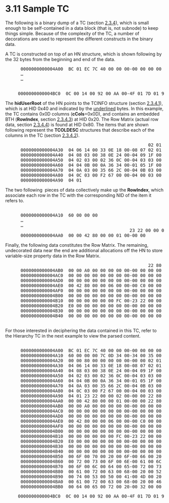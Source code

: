 <html dir="LTR" xmlns:mshelp="http://msdn.microsoft.com/mshelp" xmlns:ddue="http://ddue.schemas.microsoft.com/authoring/2003/5" xmlns:xlink="http://www.w3.org/1999/xlink" xmlns:tool="http://www.microsoft.com/tooltip">
    <head>
        <meta http-equiv="Content-Type" content="text/html; CHARSET=utf-8"></meta>
        <meta name="save" content="history"></meta>
        <title>3.11 Sample TC</title>
        <xml>
            <mshelp:toctitle title="3.11 Sample TC"></mshelp:toctitle>
            <mshelp:rltitle title="[MS-PST]: Sample TC"></mshelp:rltitle>
            <mshelp:keyword index="A" term="d0126306-abac-4515-bca0-fe6392f3ccb8"></mshelp:keyword>
            <mshelp:attr name="DCSext.ContentType" value="open specification"></mshelp:attr>
            <mshelp:attr name="AssetID" value="d0126306-abac-4515-bca0-fe6392f3ccb8"></mshelp:attr>
            <mshelp:attr name="TopicType" value="kbRef"></mshelp:attr>
            <mshelp:attr name="DCSext.Title" value="[MS-PST]: Sample TC" />
        </xml>
    </head>
    <body>
        <div id="header">
            <h1 class="heading">3.11 Sample TC</h1>
        </div>
        <div id="mainSection">
            <div id="mainBody">
                <div id="allHistory" class="saveHistory"></div>
                <div id="sectionSection0" class="section" name="collapseableSection">
                    

<p>The following is a binary dump of a TC (section <a href="5e48be0d-a75a-4918-a277-50408ff96740.html">2.3.4</a>), which is small
enough to be self-contained in a data block (that is, not subnode) to keep
things simple. Because of the complexity of the TC, a number of decorations are
used to represent the different constructs in the binary data.</p>

<p>A TC is constructed on top of an HN structure, which is
shown following by the 32 bytes from the beginning and end of the data.</p>

<dl>
<dd>
<div><pre> 0000000000004A00  BC 01 EC 7C 40 00 00 00-00 00 00 00 
 …
 …
                                                       07 00 00 00  *.d.e.r. .2......*
</pre></div>
</dd>
<dd>
<div><pre>0000000000004BC0  0C 00 14 00 92 00 AA 00-4F 01 7D 01 93 01 BB 01  *........O.}.....*
</pre></div>
</dd></dl>



<p>The <b>hidUserRoot</b> of the HN points to the TCINFO
structure (section <a href="45b3a0c5-d6d6-4e02-aebf-13766ff693f0.html">2.3.4.1</a>),
which is at HID 0x40 and indicated by the <u>underlined</u> bytes. In this
example, the TC contains 0x0D columns (<b>cCols</b>=0x0D), and contains an
embedded BTH (<b>RowIndex</b>, section <a href="bba20ff2-75fd-474a-b3e7-a46f0d9116db.html">2.3.4.3</a>) at HID 0x20. The
Row Matrix (actual row data, section <a href="7f5ec68f-d4fd-404f-95c3-fe3495a034ec.html">2.3.4.4</a>) is found at HID
0x80. The items that are shown following represent the <b>TCOLDESC</b>
structures that describe each of the columns in the TC (section <a href="3a2f63cf-bb40-4559-910c-e55ec43d9cbb.html">2.3.4.2</a>). </p>

<dl>
<dd>
<div><pre>                                                 02 01 30 0E 14 00  *............0...*
 0000000000004A30  04 06 14 00 33 0E 18 00-08 07 02 01 34 0E 20 00  *....3.......4. .*
 0000000000004A40  04 08 03 00 38 0E 24 00-04 09 1F 00 01 30 08 00  *....8.$......0..*
 0000000000004A50  04 02 03 00 02 36 0C 00-04 03 03 00 03 36 10 00  *.....6.......6..*
 0000000000004A60  04 04 0B 00 0A 36 34 00-01 05 1F 00 13 36 28 00  *.....64......6(.*
 0000000000004A70  04 0A 03 00 35 66 2C 00-04 0B 03 00 36 66 30 00  *....5f,.....6f0.*
 0000000000004A80  04 0C 03 00 F2 67 00 00-04 00 03 00 F3 67 04 00  *.....g.......g..*
 0000000000004A90  04 01
</pre></div>
</dd></dl>

<p>The two following  pieces of data collectively make up the <b>RowIndex</b>,
which associate each row in the TC with the corresponding NID of the item it
refers to.</p>

<dl>
<dd>
<div><pre>                                                                        B5 04 04 00  *...|@...........*
 0000000000004A10  60 00 00 00
 …
 …
                                          23 22 00 00 02 00-00 00 22 80 00 00 00 00  *..#&quot;......&quot;.....*
 0000000000004AA0  00 00 42 80 00 00 01 00-00 00                                   
</pre></div>
</dd></dl>

<p>Finally, the following data constitutes the Row Matrix. The
remaining, undecorated data near the end are additional allocations off the HN
to store variable-size property data in the Row Matrix.</p>

<dl>
<dd>
<div><pre>                                                 22 80 00 00 0E 00  *..B.......&quot;.....*
 0000000000004AB0  00 00 A0 00 00 00 00 00-00 00 00 00 00 00 00 00  *................*
 0000000000004AC0  00 00 00 00 00 00 00 00-00 00 00 00 00 00 00 00  *................*
 0000000000004AD0  00 00 00 00 00 00 00 00-00 00 00 00 00 00 01 FC  *................*
 0000000000004AE0  00 42 80 00 00 06 00 00-00 C0 00 00 00 00 00 00  *.B..............*
 0000000000004AF0  00 00 00 00 00 00 00 00-00 00 00 00 00 00 00 00  *................*
 0000000000004B00  00 00 00 00 00 00 00 00-00 00 00 00 00 00 00 00  *................*
 0000000000004B10  00 00 00 00 00 00 FC 00-23 22 00 00 0B 00 00 00  *........#&quot;......*
 0000000000004B20  E0 00 00 00 00 00 00 00-00 00 00 00 00 00 00 00  *................*
 0000000000004B30  00 00 00 00 00 00 00 00-00 00 00 00 00 00 00 00  *................*
 0000000000004B40  00 00 00 00 00 00 00 00-00 00 00 00 00 FC 00 54  *...............T*
  
</pre></div>
</dd></dl>

<p>For those interested in deciphering the data contained in
this TC, refer to the Hierarchy TC in the next example to view the parsed
content.</p>

<dl>
<dd>
<div><pre>  
 0000000000004A00  BC 01 EC 7C 40 00 00 00-00 00 00 00 B5 04 04 00  *...|@...........*
 0000000000004A10  60 00 00 00 7C 0D 34 00-34 00 35 00 37 00 20 00  *`...|.4.4.5.7. .*
 0000000000004A20  00 00 80 00 00 00 00 00-00 00 02 01 30 0E 14 00  *............0...*
 0000000000004A30  04 06 14 00 33 0E 18 00-08 07 02 01 34 0E 20 00  *....3.......4. .*
 0000000000004A40  04 08 03 00 38 0E 24 00-04 09 1F 00 01 30 08 00  *....8.$......0..*
 0000000000004A50  04 02 03 00 02 36 0C 00-04 03 03 00 03 36 10 00  *.....6.......6..*
 0000000000004A60  04 04 0B 00 0A 36 34 00-01 05 1F 00 13 36 28 00  *.....64......6(.*
 0000000000004A70  04 0A 03 00 35 66 2C 00-04 0B 03 00 36 66 30 00  *....5f,.....6f0.*
 0000000000004A80  04 0C 03 00 F2 67 00 00-04 00 03 00 F3 67 04 00  *.....g.......g..*
 0000000000004A90  04 01 23 22 00 00 02 00-00 00 22 80 00 00 00 00  *..#&quot;......&quot;.....*
 0000000000004AA0  00 00 42 80 00 00 01 00-00 00 22 80 00 00 0E 00  *..B.......&quot;.....*
 0000000000004AB0  00 00 A0 00 00 00 00 00-00 00 00 00 00 00 00 00  *................*
 0000000000004AC0  00 00 00 00 00 00 00 00-00 00 00 00 00 00 00 00  *................*
 0000000000004AD0  00 00 00 00 00 00 00 00-00 00 00 00 00 00 01 FC  *................*
 0000000000004AE0  00 42 80 00 00 06 00 00-00 C0 00 00 00 00 00 00  *.B..............*
 0000000000004AF0  00 00 00 00 00 00 00 00-00 00 00 00 00 00 00 00  *................*
 0000000000004B00  00 00 00 00 00 00 00 00-00 00 00 00 00 00 00 00  *................*
 0000000000004B10  00 00 00 00 00 00 FC 00-23 22 00 00 0B 00 00 00  *........#&quot;......*
 0000000000004B20  E0 00 00 00 00 00 00 00-00 00 00 00 00 00 00 00  *................*
 0000000000004B30  00 00 00 00 00 00 00 00-00 00 00 00 00 00 00 00  *................*
 0000000000004B40  00 00 00 00 00 00 00 00-00 00 00 00 00 FC 00 54  *...............T*
 0000000000004B50  00 6F 00 70 00 20 00 6F-00 66 00 20 00 50 00 65  *.o.p. .o.f. .P.e*
 0000000000004B60  00 72 00 73 00 6F 00 6E-00 61 00 6C 00 20 00 46  *.r.s.o.n.a.l. .F*
 0000000000004B70  00 6F 00 6C 00 64 00 65-00 72 00 73 00 53 00 65  *.o.l.d.e.r.s.S.e*
 0000000000004B80  00 61 00 72 00 63 00 68-00 20 00 52 00 6F 00 6F  *.a.r.c.h. .R.o.o*
 0000000000004B90  00 74 00 53 00 50 00 41-00 4D 00 20 00 53 00 65  *.t.S.P.A.M. .S.e*
 0000000000004BA0  00 61 00 72 00 63 00 68-00 20 00 46 00 6F 00 6C  *.a.r.c.h. .F.o.l*
 0000000000004BB0  00 64 00 65 00 72 00 20-00 32 00 00 07 00 00 00  *.d.e.r. .2......*
</pre></div>
</dd>
<dd>
<div><pre>0000000000004BC0  0C 00 14 00 92 00 AA 00-4F 01 7D 01 93 01 BB 01  *........O.}.....*
</pre></div>
</dd></dl>
                </div>
            </div>
        </div>
    </body>
</html>